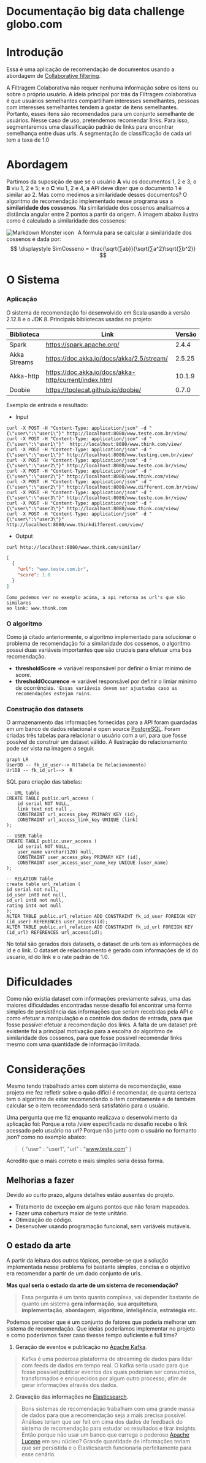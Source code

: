# Documentação big data challenge globo.com

# Introdução
Essa é uma aplicação de recomendação de documentos usando a abordagem de [Collaborative filtering](https://en.wikipedia.org/wiki/Collaborative_filtering).

A Filtragem Colaborativa não requer nenhuma informação sobre os itens ou sobre o próprio usuário. A ideia principal por trás da Filtragem colaborativa é que usuários semelhantes compartilham interesses semelhantes, pessoas com interesses semelhantes tendem a gostar de itens semelhantes. Portanto, esses itens são recomendados para um conjunto semelhante de usuários.
Nesse caso de uso, pretendemos recomendar links. Para isso, segmentaremos uma classificação padrão de links  para encontrar semelhança entre duas urls.  A segmentação de classificação de cada url tem a taxa de 1.0

# Abordagem
Partimos da suposição de que se o usuário **A** viu os documentos 1, 2 e 3; o **B** viu 1, 2 e 5; e o **C** viu 1, 2 e 4, a API deve dizer que o documento 1 é similar ao 2.
 Mas como medimos a similaridade desses documentos? O algoritmo de recomendação implementado nesse programa usa a **similaridade dos cossenos**. Na similaridade dos cossenos analisamos a distância angular entre 2 pontos a partir da origem. A imagem abaixo ilustra como é calculado a similaridade dos cossenos:

<img src="https://miro.medium.com/max/624/1*QyQAqT7DLrPvkS4TK2RYVA.png"
alt="Markdown Monster icon"
style="float: left; margin-right: 10px;" />

A fórmula para se calcular a similaridade dos cossenos é dada por:
$$
\displaystyle SimCosseno = \frac{\sqrt{∑ab}}{\sqrt{∑a^2}\sqrt{∑b^2}}
$$

# O Sistema
### Aplicação
O sistema de recomendação foi desenvolvido em Scala usando a versão 2.12.8 e o JDK 8.
Principais bibliotecas usadas no projeto:

|        Biblioteca        |Link|Versão                         |
|----------------|-------------------------------|-----------------------------|
|Spark			 |https://spark.apache.org/            |2.4.4|
|Akka Streams	 |https://doc.akka.io/docs/akka/2.5/stream/  |2.5.25           |
|Akka-http		 |https://doc.akka.io/docs/akka-http/current/index.html|10.1.9|
|Doobie			 |https://tpolecat.github.io/doobie/|0.7.0|

Exemplo de entrada e resultado:
- Input
```
curl -X POST -H "Content-Type: application/json" -d "{\"user\":\"user1\"}" http://localhost:8080/www.teste.com.br/view/
curl -X POST -H "Content-Type: application/json" -d "{\"user\":\"user1\"}"  http://localhost:8080/www.think.com/view/
curl -X POST -H "Content-Type: application/json" -d "{\"user\":\"user1\"}" http://localhost:8080/www.testing.com.br/view/
curl -X POST -H "Content-Type: application/json" -d "{\"user\":\"user2\"}" http://localhost:8080/www.teste.com.br/view/
curl -X POST -H "Content-Type: application/json" -d "{\"user\":\"user2\"}" http://localhost:8080/www.think.com/view/
curl -X POST -H "Content-Type: application/json" -d "{\"user\":\"user2\"}" http://localhost:8080/www.different.com.br/view/
curl -X POST -H "Content-Type: application/json" -d "{\"user\":\"user3\"}" http://localhost:8080/www.teste.com.br/view/
curl -X POST -H "Content-Type: application/json" -d "{\"user\":\"user3\"}" http://localhost:8080/www.think.com/view/
curl -X POST -H "Content-Type: application/json" -d "{\"user\":\"user3\"}" http://localhost:8080/www.thinkdifferent.com/view/
```
- Output
```
curl http://localhost:8080/www.think.com/similar/
```
```json
[
  {
    "url": "www.teste.com.br",
    "score": 1.0
  }
]
```
```
Como podemos ver no exemplo acima, a api retorna as url's que são similares
ao link: www.think.com
```


### O algoritmo
Como já citado anteriormente, o algoritmo implementado para solucionar o problema de recomendação foi a similaridade dos cossenos, o algoritmo possui duas variáveis importantes que são cruciais para efetuar uma boa recomendação.
- **thresholdScore** => variável responsável por definir o limiar minimo de score.
- **thresholdOccurence** =>  variável responsável por definir o limiar minimo de ocorrências.
`'Essas variáveis devem ser ajustadas caso as recomendações estejam ruins. `


### Construção dos datasets
O armazenamento das informações fornecidas para a API foram guardadas em um banco de dados relacional e open source [PostgreSQL](https://www.postgresql.org/).
Foram criadas três tabelas para relacionar o usuário com a url, para que fosse possível de construir um dataset válido. A ilustração do relacionamento pode ser vista na imagem a seguir.
```mermaid
graph LR
UserDB -- fk_id_user--> R(Tabela De Relacionamento)
UrlDB -- fk_id_url-->  R
```
SQL para criação das tabelas:
```
-- URL table
CREATE TABLE public.url_access (
	id serial NOT NULL,
	link text not null ,
	CONSTRAINT url_access_pkey PRIMARY KEY (id),
	CONSTRAINT url_access_link_key UNIQUE (link)
);

-- USER Table
CREATE TABLE public.user_access (
	id serial NOT NULL,
	user_name varchar(120) null,
	CONSTRAINT user_access_pkey PRIMARY KEY (id),
	CONSTRAINT user_access_user_name_key UNIQUE (user_name)
);

-- RELATION Table
create table url_relation (
id serial not null,
id_user int8 not null,
id_url int8 not null,
rating int4 not null
);
ALTER TABLE public.url_relation ADD CONSTRAINT fk_id_user FOREIGN KEY (id_user) REFERENCES user_access(id);
ALTER TABLE public.url_relation ADD CONSTRAINT fk_id_url FOREIGN KEY (id_url) REFERENCES url_access(id);
```
No total são gerados dois datasets, o dataset de urls tem as informações de id e o link. O dataset de relacionamento é gerado com informações de id do usuario, id do link e o rate padrão de 1.0.


# Dificuldades
Como não existia dataset com informações previamente salvas, uma das maiores dificuldades encontradas nesse desafio foi encontrar uma forma simples de persistência das informações que seriam recebidas pela API e como efetuar a manipulação e o controle dos dados de entrada, para que fosse possível efetuar a recomendação dos links.
A falta de um dataset pré existente foi a principal motivação para a escolha do algoritmo de similaridade dos cossenos, para que fosse possível recomendar links mesmo com uma quantidade de informação limitada.


# Considerações
Mesmo tendo trabalhado antes com sistema de recomendação, esse projeto me fez refletir sobre o quão difícil é recomendar, de quanta certeza tem o algoritmo de estar recomendando o item corretamente e de também calcular se o item recomendado será satisfatório para o usuário.

Uma pergunta que me fiz enquanto realizava o desenvolvimento da aplicação foi: Porque a rota /view especificada no desafio recebe o link acessado pelo usuário na url? Porque não junto com o usuário no formanto json? como no exemplo abaixo:
> {
> "user" : "user1",
> "url" : "www.teste.com"
> }

Acredito que o mais correto e mais simples seria dessa forma.

## Melhorias a fazer
Devido ao curto prazo, alguns detalhes estão ausentes do projeto.
- Tratamento de exceção em alguns pontos que não foram mapeados.
- Fazer uma cobertura maior de teste unitário.
- Otimização do código.
- Desenvolver usando programação funcional, sem variáveis mutáveis.


## O estado da arte
A partir da leitura dos outros tópicos, percebe-se que a solução implementada nesse problema foi bastante simples, concisa e o objetivo era recomendar a partir de um dado conjunto de urls.

**Mas qual seria o estado da arte de um sistema de recomendação?**
> Essa pergunta é um tanto quanto complexa, vai depender bastante de quanto um sistema **gera informação**, **sua arquitetura**, **implementação**, **abordagem**, **algoritmo**, **inteligência**, **estratégia** etc.

Podemos perceber que é um conjunto de fatores que poderia melhorar um sistema de recomendação. Que ideias poderíamos implementar no projeto e como poderíamos fazer caso tivesse tempo suficiente e full time?
1. Geração de eventos e publicação no [Apache Kafka](https://kafka.apache.org/).
>Kafka é uma poderosa plataforma de streaming de dados para lidar com feeds de dados em tempo real.  O kafka seria usado para que fosse possível publicar eventos dos quais poderiam ser consumidos, transformados e enriquecidos por algum outro processo, afim de gerar informações através dos dados.

2. Gravação das informações no [Elasticsearch](https://www.elastic.co/guide/en/elasticsearch/reference/current/index.html).
>Bons sistemas de recomendação trabalham com uma grande massa de dados para que a recomendação seja a mais precisa possível. Análises teriam que ser feit em cima dos dados de feedback do sistema de recomendação para estudar os resultados e tirar insights.
Então porque não usar um banco que carrega o poderoso [Apache Lucene](https://lucene.apache.org/) em seu núcleo?  Grande quantidade de informações teriam que ser persistida e o Elasticsearch funcionaria perfeitamente para esse cenário.